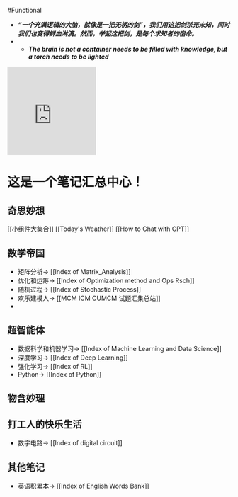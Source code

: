 #Functional

- ***“一个充满逻辑的大脑，就像是一把无柄的剑”，我们用这把剑杀死未知，同时我们也变得鲜血淋漓。然而，举起这把剑，是每个求知者的宿命。***
- - ***The brain is not a container needs to be filled with knowledge, but a torch needs to be lighted***

<iframe style="width: 200px; height: 200px;border: 0; outline: none;" src="https://cn.widgetstore.net/view/index.html?q=807102f6623d939101d5b1cd3ee9e8d6.2cc84e266413442804d681c77232df0c"></iframe>

# 这是一个笔记汇总中心！

## 奇思妙想
[[小组件大集合]]
[[Today's Weather]]
[[How to Chat with GPT]]

## 数学帝国
- 矩阵分析-> [[Index of Matrix_Analysis]]
- 优化和运筹-> [[Index of Optimization method and Ops Rsch]]
- 随机过程-> [[Index of Stochastic Process]]
- 欢乐建模人-> [[MCM ICM CUMCM 试题汇集总站]]
- 


## 超智能体
- 数据科学和机器学习-> [[Index of Machine Learning and Data Science]]
- 深度学习-> [[Index of Deep Learning]]
- 强化学习-> [[Index of RL]]
- Python-> [[Index of Python]]



## 物含妙理




## 打工人的快乐生活
- 数字电路-> [[Index of digital circuit]]



## 其他笔记
- 英语积累本-> [[Index of English Words Bank]]











